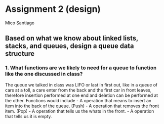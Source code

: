 # Assignment 2 (design)
Mico Santiago

## Based on what we know about linked lists, stacks, and queues, design a queue data structure

### 1.	 What functions are we likely to need for a queue to function like the one discussed in class?	
The queue we talked in class was LIFO or last in first out, like in a queue of cars at a toll, a care enter from the back and the first car in front leaves, therefore insertion performed at one end and deletion can be performed at the other. Functions would include
	-	A operation that means to insert an item into the back of the queue. (Push)
	-	A operation that removes the front item. (Pop)
	-	A operation that tells us the whats in the front.
	-	A operation that tells us it is empty. 
